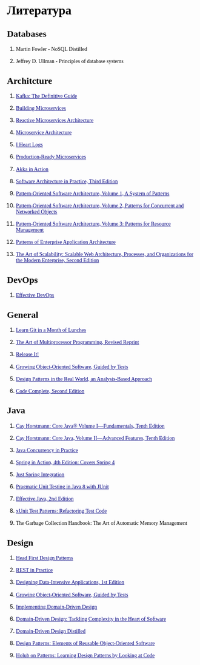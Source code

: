 <!DOCTYPE HTML PUBLIC "-//W3C//DTD HTML 4.0 Transitional//EN">
<html>
<head>
	<meta http-equiv="content-type" content="text/html; charset=utf-8"/>
</head>
<body lang="ru-RU" text="#000000" dir="ltr">
<h1 class="western"><font face="Liberation Serif, serif"><font size="6" style="font-size: 24pt"><b>Литература</b></font></font></h1>
<h2 class="western"><font face="Liberation Serif, serif"><font size="5" style="font-size: 18pt"><b>Databases</b></font></font></h2>
<ol>
	<li/>
<p class="western" style="margin-bottom: 0in; line-height: 115%">
	<font face="Liberation Serif, serif">Martin Fowler - NoSQL Distilled</font></p>
	<li/>
<p class="western" style="line-height: 115%"><font face="Liberation Serif, serif">Jeffrey
	D. Ullman - Principles of database systems</font></p>
</ol>
<h2 class="western"><font face="Liberation Serif, serif"><font size="5" style="font-size: 18pt"><b>Architcture</b></font></font></h2>
<ol>
	<li/>
<p class="western" style="margin-bottom: 0in; line-height: 115%">
	<a class="western" href="https://www.safaribooksonline.com/library/view/kafka-the-definitive/9781491936153/" target="_blank"><font color="#000080"><font face="Liberation Serif, serif"><span lang="zxx"><u>Kafka:
	The Definitive Guide</u></span></font></font></a></p>
	<li/>
<p class="western" style="margin-bottom: 0in; line-height: 115%">
	<a class="western" href="https://www.safaribooksonline.com/library/view/building-microservices/9781491950340/" target="_blank"><font color="#000080"><font face="Liberation Serif, serif"><span lang="zxx"><u>Building
	Microservices</u></span></font></font></a></p>
	<li/>
<p class="western" style="margin-bottom: 0in; line-height: 115%">
	<a class="western" href="https://www.safaribooksonline.com/library/view/reactive-microservices-architecture/9781491975664/" target="_blank"><font color="#000080"><font face="Liberation Serif, serif"><span lang="zxx"><u>Reactive
	Microservices Architecture</u></span></font></font></a></p>
	<li/>
<p class="western" style="margin-bottom: 0in; line-height: 115%">
	<a class="western" href="https://www.safaribooksonline.com/library/view/microservice-architecture/9781491956328/" target="_blank"><font color="#000080"><font face="Liberation Serif, serif"><span lang="zxx"><u>Microservice
	Architecture</u></span></font></font></a></p>
	<li/>
<p class="western" style="margin-bottom: 0in; line-height: 115%">
	<a class="western" href="https://www.safaribooksonline.com/library/view/i-heart-logs/9781491909379/" target="_blank"><font color="#000080"><font face="Liberation Serif, serif"><span lang="zxx"><u>I
	Heart Logs</u></span></font></font></a></p>
	<li/>
<p class="western" style="margin-bottom: 0in; line-height: 115%">
	<a class="western" href="https://www.safaribooksonline.com/library/view/production-ready-microservices/9781491965962/" target="_blank"><font color="#000080"><font face="Liberation Serif, serif"><span lang="zxx"><u>Production-Ready
	Microservices</u></span></font></font></a></p>
	<li/>
<p class="western" style="margin-bottom: 0in; line-height: 115%">
	<a class="western" href="https://www.safaribooksonline.com/library/view/akka-in-action/9781617291012/" target="_blank"><font color="#000080"><font face="Liberation Serif, serif"><span lang="zxx"><u>Akka
	in Action</u></span></font></font></a></p>
	<li/>
<p class="western" style="margin-bottom: 0in; line-height: 115%">
	<a class="western" href="https://www.safaribooksonline.com/library/view/software-architecture-in/9780132942799/" target="_blank"><font color="#000080"><font face="Liberation Serif, serif"><span lang="zxx"><u>Software
	Architecture in Practice, Third Edition</u></span></font></font></a></p>
	<li/>
<p class="western" style="margin-bottom: 0in; line-height: 115%">
	<a class="western" href="https://www.safaribooksonline.com/library/view/pattern-oriented-software-architecture/9781118725269/" target="_blank"><font color="#000080"><font face="Liberation Serif, serif"><span lang="zxx"><u>Pattern-Oriented
	Software Architecture, Volume 1, A System of Patterns</u></span></font></font></a></p>
	<li/>
<p class="western" style="margin-bottom: 0in; line-height: 115%">
	<a class="western" href="https://www.safaribooksonline.com/library/view/pattern-oriented-software-architecture/9781118725177/" target="_blank"><font color="#000080"><font face="Liberation Serif, serif"><span lang="zxx"><u>Pattern-Oriented
	Software Architecture, Volume 2, Patterns for Concurrent and
	Networked Objects</u></span></font></font></a></p>
	<li/>
<p class="western" style="margin-bottom: 0in; line-height: 115%">
	<a class="western" href="https://www.safaribooksonline.com/library/view/pattern-oriented-software-architecture/9780470845257/" target="_blank"><font color="#000080"><font face="Liberation Serif, serif"><span lang="zxx"><u>Pattern-Oriented
	Software Architecture, Volume 3: Patterns for Resource Management</u></span></font></font></a></p>
	<li/>
<p class="western" style="margin-bottom: 0in; line-height: 115%">
	<a class="western" href="https://www.safaribooksonline.com/library/view/patterns-of-enterprise/0321127420/" target="_blank"><font color="#000080"><font face="Liberation Serif, serif"><span lang="zxx"><u>Patterns
	of Enterprise Application Architecture</u></span></font></font></a></p>
	<li/>
<p class="western" style="line-height: 115%"><a class="western" href="https://www.safaribooksonline.com/library/view/the-art-of/9780134031408/" target="_blank"><font color="#000080"><font face="Liberation Serif, serif"><span lang="zxx"><u>The
	Art of Scalability: Scalable Web Architecture, Processes, and
	Organizations for the Modern Enterprise, Second Edition</u></span></font></font></a></p>
</ol>
<h2 class="western"><font face="Liberation Serif, serif"><font size="5" style="font-size: 18pt"><b>DevOps</b></font></font></h2>
<ol>
	<li/>
<p class="western" style="line-height: 115%"><a class="western" href="https://www.safaribooksonline.com/library/view/effective-devops/9781491926291/" target="_blank"><font color="#000080"><font face="Liberation Serif, serif"><span lang="zxx"><u>Effective
	DevOps</u></span></font></font></a></p>
</ol>
<h2 class="western"><font face="Liberation Serif, serif"><font size="5" style="font-size: 18pt"><b>General</b></font></font></h2>
<ol>
	<li/>
<p class="western" style="margin-bottom: 0in; line-height: 115%">
	<a class="western" href="https://www.safaribooksonline.com/library/view/learn-git-in/9781617292415/" target="_blank"><font color="#000080"><font face="Liberation Serif, serif"><span lang="zxx"><u>Learn
	Git in a Month of Lunches</u></span></font></font></a></p>
	<li/>
<p class="western" style="margin-bottom: 0in; line-height: 115%">
	<a class="western" href="https://www.safaribooksonline.com/library/view/the-art-of/9780123973375/" target="_blank"><font color="#000080"><font face="Liberation Serif, serif"><span lang="zxx"><u>The
	Art of Multiprocessor Programming, Revised Reprint</u></span></font></font></a></p>
	<li/>
<p class="western" style="margin-bottom: 0in; line-height: 115%">
	<a class="western" href="https://www.safaribooksonline.com/library/view/release-it/9781680500264/" target="_blank"><font color="#000080"><font face="Liberation Serif, serif"><span lang="zxx"><u>Release
	It!</u></span></font></font></a></p>
	<li/>
<p class="western" style="margin-bottom: 0in; line-height: 115%">
	<a class="western" href="https://www.safaribooksonline.com/library/view/growing-object-oriented-software/9780321574442/" target="_blank"><font color="#000080"><font face="Liberation Serif, serif"><span lang="zxx"><u>Growing
	Object-Oriented Software, Guided by Tests</u></span></font></font></a></p>
	<li/>
<p class="western" style="margin-bottom: 0in; line-height: 115%">
	<a class="western" href="https://www.safaribooksonline.com/library/view/design-patterns-in/9781491935828/" target="_blank"><font color="#000080"><font face="Liberation Serif, serif"><span lang="zxx"><u>Design
	Patterns in the Real World, an Analysis-Based Approach</u></span></font></font></a></p>
	<li/>
<p class="western" style="line-height: 115%"><a class="western" href="https://www.safaribooksonline.com/library/view/code-complete-second/0735619670/" target="_blank"><font color="#000080"><font face="Liberation Serif, serif"><span lang="zxx"><u>Code
	Complete, Second Edition</u></span></font></font></a></p>
</ol>
<h2 class="western"><font face="Liberation Serif, serif"><font size="5" style="font-size: 18pt"><b>Java</b></font></font></h2>
<ol>
	<li/>
<p class="western" style="margin-bottom: 0in; line-height: 115%">
	<a class="western" href="https://www.safaribooksonline.com/library/view/core-java-volume/9780134177335/" target="_blank"><font color="#000080"><font face="Liberation Serif, serif"><span lang="zxx"><u>Cay
	Horstmann: Core Java® Volume I—Fundamentals, Tenth Edition</u></span></font></font></a></p>
	<li/>
<p class="western" style="margin-bottom: 0in; line-height: 115%">
	<a class="western" href="https://www.safaribooksonline.com/library/view/core-java-volume/9780134177878/" target="_blank"><font color="#000080"><font face="Liberation Serif, serif"><span lang="zxx"><u>Cay
	Horstmann: Core Java, Volume II—Advanced Features, Tenth Edition</u></span></font></font></a></p>
	<li/>
<p class="western" style="margin-bottom: 0in; line-height: 115%">
	<a class="western" href="https://www.safaribooksonline.com/library/view/java-concurrency-in/0321349601/" target="_blank"><font color="#000080"><font face="Liberation Serif, serif"><span lang="zxx"><u>Java
	Concurrency in Practice</u></span></font></font></a></p>
	<li/>
<p class="western" style="margin-bottom: 0in; line-height: 115%">
	<a class="western" href="https://www.safaribooksonline.com/library/view/spring-in-action/9781617291203/" target="_blank"><font color="#000080"><font face="Liberation Serif, serif"><span lang="zxx"><u>Spring
	in Action, 4th Edition: Covers Spring 4</u></span></font></font></a></p>
	<li/>
<p class="western" style="margin-bottom: 0in; line-height: 115%">
	<a class="western" href="https://www.safaribooksonline.com/library/view/just-spring-integration/9781449335403/" target="_blank"><font color="#000080"><font face="Liberation Serif, serif"><span lang="zxx"><u>Just
	Spring Integration</u></span></font></font></a></p>
	<li/>
<p class="western" style="margin-bottom: 0in; line-height: 115%">
	<a class="western" href="https://www.safaribooksonline.com/library/view/pragmatic-unit-testing/9781680500769/" target="_blank"><font color="#000080"><font face="Liberation Serif, serif"><span lang="zxx"><u>Pragmatic
	Unit Testing in Java 8 with JUnit</u></span></font></font></a></p>
	<li/>
<p class="western" style="margin-bottom: 0in; line-height: 115%">
	<a class="western" href="https://www.safaribooksonline.com/library/view/effective-java-2nd/9780137150021/" target="_blank"><font color="#000080"><font face="Liberation Serif, serif"><span lang="zxx"><u>Effective
	Java, 2nd Edition</u></span></font></font></a></p>
	<li/>
<p class="western" style="margin-bottom: 0in; line-height: 115%">
	<a class="western" href="https://www.safaribooksonline.com/library/view/xunit-test-patterns/9780131495050/" target="_blank"><font color="#000080"><font face="Liberation Serif, serif"><span lang="zxx"><u>xUnit
	Test Patterns: Refactoring Test Code</u></span></font></font></a></p>
	<li/>
<p class="western" style="line-height: 115%"><font face="Liberation Serif, serif">The
	Garbage Collection Handbook: The Art of Automatic Memory Management</font></p>
</ol>
<h2 class="western"><font face="Liberation Serif, serif"><font size="5" style="font-size: 18pt"><b>Design</b></font></font></h2>
<ol>
	<li/>
<p class="western" style="margin-bottom: 0in; line-height: 115%">
	<a class="western" href="https://www.safaribooksonline.com/library/view/head-first-design/0596007124/" target="_blank"><font color="#000080"><font face="Liberation Serif, serif"><span lang="zxx"><u>Head
	First Design Patterns</u></span></font></font></a></p>
	<li/>
<p class="western" style="margin-bottom: 0in; line-height: 115%">
	<a class="western" href="https://www.safaribooksonline.com/library/view/rest-in-practice/9781449383312/" target="_blank"><font color="#000080"><font face="Liberation Serif, serif"><span lang="zxx"><u>REST
	in Practice</u></span></font></font></a></p>
	<li/>
<p class="western" style="margin-bottom: 0in; line-height: 115%">
	<a class="western" href="https://www.safaribooksonline.com/library/view/designing-data-intensive-applications/9781491903063/" target="_blank"><font color="#000080"><font face="Liberation Serif, serif"><span lang="zxx"><u>Designing
	Data-Intensive Applications, 1st Edition</u></span></font></font></a></p>
	<li/>
<p class="western" style="margin-bottom: 0in; line-height: 115%">
	<a class="western" href="https://www.safaribooksonline.com/library/view/growing-object-oriented-software/9780321574442/" target="_blank"><font color="#000080"><font face="Liberation Serif, serif"><span lang="zxx"><u>Growing
	Object-Oriented Software, Guided by Tests</u></span></font></font></a></p>
	<li/>
<p class="western" style="margin-bottom: 0in; line-height: 115%">
	<a class="western" href="https://www.safaribooksonline.com/library/view/implementing-domain-driven-design/9780133039900/" target="_blank"><font color="#000080"><font face="Liberation Serif, serif"><span lang="zxx"><u>Implementing
	Domain-Driven Design</u></span></font></font></a></p>
	<li/>
<p class="western" style="margin-bottom: 0in; line-height: 115%">
	<a class="western" href="https://www.safaribooksonline.com/library/view/domain-driven-design-tackling/0321125215/" target="_blank"><font color="#000080"><font face="Liberation Serif, serif"><span lang="zxx"><u>Domain-Driven
	Design: Tackling Complexity in the Heart of Software</u></span></font></font></a></p>
	<li/>
<p class="western" style="margin-bottom: 0in; line-height: 115%">
	<a class="western" href="https://www.safaribooksonline.com/library/view/domain-driven-design-distilled/9780134434964/" target="_blank"><font color="#000080"><font face="Liberation Serif, serif"><span lang="zxx"><u>Domain-Driven
	Design Distilled</u></span></font></font></a></p>
	<li/>
<p class="western" style="margin-bottom: 0in; line-height: 115%">
	<a class="western" href="https://www.safaribooksonline.com/library/view/design-patterns-elements/0201633612/" target="_blank"><font color="#000080"><font face="Liberation Serif, serif"><span lang="zxx"><u>Design
	Patterns: Elements of Reusable Object-Oriented Software</u></span></font></font></a></p>
	<li/>
<p class="western" style="line-height: 115%"><a class="western" href="https://www.safaribooksonline.com/library/view/holub-on-patterns/9781430207252/" target="_blank"><font color="#000080"><font face="Liberation Serif, serif"><span lang="zxx"><u>Holub
	on Patterns: Learning Design Patterns by Looking at Code</u></span></font></font></a></p>
</ol>
<p class="western" style="margin-bottom: 0in; line-height: 100%"><br/>

</p>
</body>
</html>